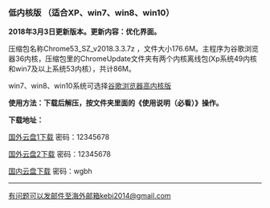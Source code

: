 ### 低内核版 （适合XP、win7、win8、win10）

**2018年3月3日更新版本。更新内容：优化界面。**

压缩包名称Chrome53_SZ_v2018.3.3.7z ，文件大小176.6M。主程序为谷歌浏览器36内核，压缩包里的ChromeUpdate文件夹有两个内核离线包(Xp系统49内核和win7及以上系统53内核），共计86M。

win7、win8、win10系统可选择[谷歌浏览器高内核版](https://github.com/Alvin9999/new-pac/wiki/%E9%AB%98%E5%86%85%E6%A0%B8%E7%89%88)

**使用方法：下载后解压，按文件夹里面的《使用说明（必看）》操作。**

**下载地址：**

[国外云盘1下载](http://108.61.224.82:8000/f/ae5eaa4967/) 密码：12345678

[国外云盘2下载](http://45.32.141.248:8000/f/f0781cebb6/) 密码：12345678

[国内云盘下载](https://pan.baidu.com/s/1dGoqG9b) 密码：wgbh

***

有问题可以发邮件至海外邮箱kebi2014@gmail.com
